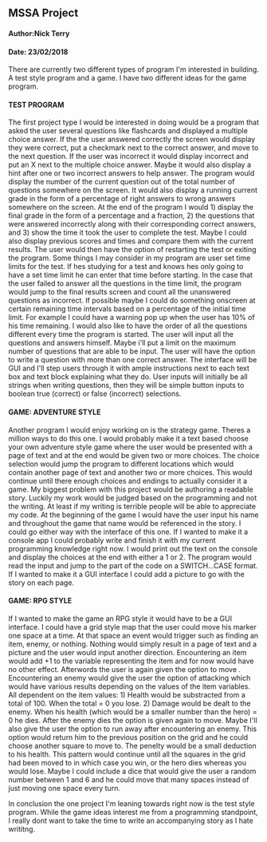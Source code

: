 ## MSSA Project
#### Author:Nick Terry
#### Date: 23/02/2018

  There are currently two different types of program I'm interested in building. A test style program and a game. I have two different ideas for the game program.

#### TEST PROGRAM
  The first project type I would be interested in doing would be a program that asked the user several questions like flashcards and displayed a multiple choice  answer. If the the user answered correctly the screen would display they were correct, put a checkmark next to the correct answer, and move to the next question. If the user was incorrect it would display incorrect and put an X next to the multiple choice answer. Maybe it would also display a hint after one or two incorrect answers to help answer. 
The program would display the number of the current question out of the total number of questions somewhere on the screen. It would also display a running current grade in the form of a percentage of right answers to wrong answers somewhere on the screen. 
At the end of the program I would 1) display the final grade in the form of a percentage and a fraction, 2) the questions that were answered incorrectly along with their corresponding correct answers, and 3) show the time it took the user to complete the test. Maybe I could also display previous scores and times and compare them with the current results. The user would then have the option of restarting the test or exiting the program. 
Some things I may consider in my program are user set time limits for the test. If hes studying for a test and knows hes only going to have a set time limit he can enter that time before starting. In the case that the user failed to answer all the questions in the time limit, the program would jump to the final results screen and count all the unanswered questions as incorrect. If possible maybe I could do something onscreen at certain remaining time intervals based on a percentage of the initial time limit. For example I could have a warning pop up when the user has 10% of his time remaining. I would also like to have the order of all the questions different every time the program is started. 
The user will input all the questions and answers himself. Maybe i'll put a limit on the maximum number of questions that are able to be input. The user will have the option to write a question with more than one correct answer. The interface will be GUI and I'll step users through it with ample instructions next to each text box and text block explaining what they do. User inputs will initially be all strings when writing questions, then they will be simple button inputs to boolean true (correct) or false (incorrect) selections.

#### GAME: ADVENTURE STYLE
  Another program I would enjoy working on is the strategy game. Theres a million ways to do this one. I would probably make it a text based choose your own adventure style game where the user would be presented with a page of text and at the end would be given two or more choices. The choice selection would jump the program to different locations which would contain another page of text and another two or more choices. This would continue until there enough choices and endings to actually consider it a game.
My biggest problem with this project would be authoring a readable story. Luckily my work would be judged based on the programming and not the writing. At least if my writing is terrible people will be able to appreciate my code.
At the beginning of the game I would have the user input his name and throughout the game that name would be referenced in the story. I could go either way with the interface of this one. If I wanted to make it a console app I could probably write and finish it with my current programming knowledge right now. I would print out the text on the console and display the choices at the end with either a 1 or 2. The program would read the input and jump to the part of the code on a SWITCH...CASE format. If I wanted to make it a GUI interface I could add a picture to go with the story on each page. 

#### GAME: RPG STYLE
  If I wanted to make the game an RPG style it would have to be a GUI interface. I could have a grid style map that the user could move his marker one space at a time. At that space an event would trigger such as finding an item, enemy, or nothing. Nothing would simply result in a page of text and a picture and the user would input another direction.
Encountering an item would add +1 to the variable representing the item and for now would have no other effect. Afterwords the user is again given the option to move . Encountering an enemy would give the user the option of attacking which would have various results depending on the values of the item variables. All dependent on the item values: 1) Health would be substracted from a total of 100. When the total = 0 you lose. 2) Damage would be dealt to the enemy. When his health (which would be a smaller number than the hero) = 0 he dies. After the enemy dies the option is given again to move. 
Maybe I'll also give the user the option to run away after encountering an enemy. This option would return him to the previous position on the grid and he could choose another square to move to. The penelty would be a small deduction to his health.
This pattern would continue until all the squares in the grid had been moved to in which case you win, or the hero dies whereas you would lose. Maybe I could include a dice that would give the user a random number between 1 and 6 and he could move that many spaces instead of just moving one space every turn.
  
  In conclusion the one project I'm leaning towards right now is the test style program. While the game ideas interest me from a programming standpoint, I really dont want to take the time to write an accompanying story as I hate writitng.